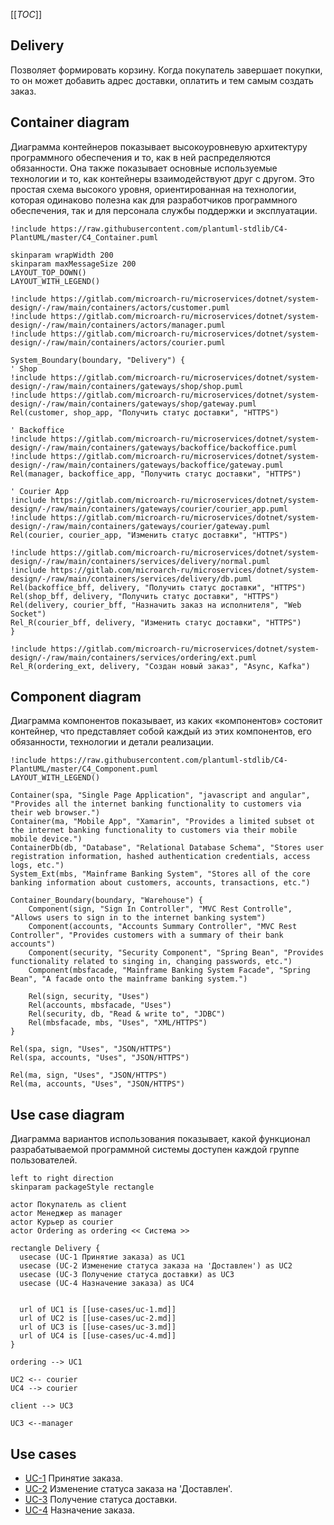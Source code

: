 [[_TOC_]]

## Delivery
Позволяет формировать корзину.
Когда покупатель завершает покупки, то он может добавить адрес доставки,
оплатить и тем самым создать заказ.

## Container diagram
Диаграмма контейнеров показывает высокоуровневую архитектуру программного обеспечения и то, как в ней распределяются обязанности. Она также показывает основные используемые технологии и то, как контейнеры взаимодействуют друг с другом. Это простая схема высокого уровня, ориентированная на технологии, которая одинаково полезна как для разработчиков программного обеспечения, так и для персонала службы поддержки и эксплуатации.

```plantuml
!include https://raw.githubusercontent.com/plantuml-stdlib/C4-PlantUML/master/C4_Container.puml

skinparam wrapWidth 200
skinparam maxMessageSize 200
LAYOUT_TOP_DOWN()
LAYOUT_WITH_LEGEND()

!include https://gitlab.com/microarch-ru/microservices/dotnet/system-design/-/raw/main/containers/actors/customer.puml
!include https://gitlab.com/microarch-ru/microservices/dotnet/system-design/-/raw/main/containers/actors/manager.puml
!include https://gitlab.com/microarch-ru/microservices/dotnet/system-design/-/raw/main/containers/actors/courier.puml

System_Boundary(boundary, "Delivery") {
' Shop
!include https://gitlab.com/microarch-ru/microservices/dotnet/system-design/-/raw/main/containers/gateways/shop/shop.puml
!include https://gitlab.com/microarch-ru/microservices/dotnet/system-design/-/raw/main/containers/gateways/shop/gateway.puml
Rel(customer, shop_app, "Получить статус доставки", "HTTPS")

' Backoffice
!include https://gitlab.com/microarch-ru/microservices/dotnet/system-design/-/raw/main/containers/gateways/backoffice/backoffice.puml
!include https://gitlab.com/microarch-ru/microservices/dotnet/system-design/-/raw/main/containers/gateways/backoffice/gateway.puml
Rel(manager, backoffice_app, "Получить статус доставки", "HTTPS")

' Сourier App
!include https://gitlab.com/microarch-ru/microservices/dotnet/system-design/-/raw/main/containers/gateways/courier/courier_app.puml
!include https://gitlab.com/microarch-ru/microservices/dotnet/system-design/-/raw/main/containers/gateways/courier/gateway.puml
Rel(courier, courier_app, "Изменить статус доставки", "HTTPS")

!include https://gitlab.com/microarch-ru/microservices/dotnet/system-design/-/raw/main/containers/services/delivery/normal.puml
!include https://gitlab.com/microarch-ru/microservices/dotnet/system-design/-/raw/main/containers/services/delivery/db.puml
Rel(backoffice_bff, delivery, "Получить статус доставки", "HTTPS")
Rel(shop_bff, delivery, "Получить статус доставки", "HTTPS")
Rel(delivery, courier_bff, "Назначить заказ на исполнителя", "Web Socket")
Rel_R(courier_bff, delivery, "Изменить статус доставки", "HTTPS")
}

!include https://gitlab.com/microarch-ru/microservices/dotnet/system-design/-/raw/main/containers/services/ordering/ext.puml
Rel_R(ordering_ext, delivery, "Cоздан новый заказ", "Async, Kafka")
```

## Component diagram
Диаграмма компонентов показывает, из каких «компонентов» состояит контейнер, что представляет собой каждый из этих компонентов, его обязанности, технологии и детали реализации.

```plantuml
!include https://raw.githubusercontent.com/plantuml-stdlib/C4-PlantUML/master/C4_Component.puml
LAYOUT_WITH_LEGEND()

Container(spa, "Single Page Application", "javascript and angular", "Provides all the internet banking functionality to customers via their web browser.")
Container(ma, "Mobile App", "Xamarin", "Provides a limited subset ot the internet banking functionality to customers via their mobile mobile device.")
ContainerDb(db, "Database", "Relational Database Schema", "Stores user registration information, hashed authentication credentials, access logs, etc.")
System_Ext(mbs, "Mainframe Banking System", "Stores all of the core banking information about customers, accounts, transactions, etc.")

Container_Boundary(boundary, "Warehouse") {
    Component(sign, "Sign In Controller", "MVC Rest Controlle", "Allows users to sign in to the internet banking system")
    Component(accounts, "Accounts Summary Controller", "MVC Rest Controller", "Provides customers with a summary of their bank accounts")
    Component(security, "Security Component", "Spring Bean", "Provides functionality related to singing in, changing passwords, etc.")
    Component(mbsfacade, "Mainframe Banking System Facade", "Spring Bean", "A facade onto the mainframe banking system.")

    Rel(sign, security, "Uses")
    Rel(accounts, mbsfacade, "Uses")
    Rel(security, db, "Read & write to", "JDBC")
    Rel(mbsfacade, mbs, "Uses", "XML/HTTPS")
}

Rel(spa, sign, "Uses", "JSON/HTTPS")
Rel(spa, accounts, "Uses", "JSON/HTTPS")

Rel(ma, sign, "Uses", "JSON/HTTPS")
Rel(ma, accounts, "Uses", "JSON/HTTPS")
```

## Use case diagram
Диаграмма вариантов использования показывает, какой функционал разрабатываемой программной системы доступен каждой группе пользователей.

```plantuml
left to right direction
skinparam packageStyle rectangle

actor Покупатель as client
actor Менеджер as manager
actor Курьер as courier
actor Ordering as ordering << Система >>

rectangle Delivery {
  usecase (UC-1 Принятие заказа) as UC1
  usecase (UC-2 Изменение статуса заказа на 'Доставлен') as UC2
  usecase (UC-3 Получение статуса доставки) as UC3
  usecase (UC-4 Назначение заказа) as UC4
  

  url of UC1 is [[use-cases/uc-1.md]]
  url of UC2 is [[use-cases/uc-2.md]]
  url of UC3 is [[use-cases/uc-3.md]]
  url of UC4 is [[use-cases/uc-4.md]]
}

ordering --> UC1

UC2 <-- courier
UC4 --> courier

client --> UC3 

UC3 <--manager
```
## Use cases
- [UC-1](use-cases/uc-1.md) Принятие заказа.
- [UC-2](use-cases/uc-2.md) Изменение статуса заказа на 'Доставлен'.
- [UC-3](use-cases/uc-3.md) Получение статуса доставки.
- [UC-4](use-cases/uc-4.md) Назначение заказа.

